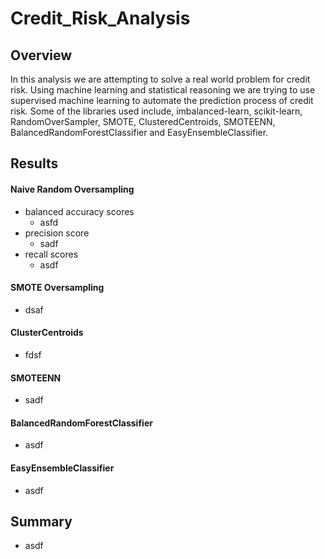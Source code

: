 # Credit_Risk_Analysis

## Overview

In this analysis we are attempting to solve a real world problem for credit risk. Using machine learning and statistical reasoning we are trying to use supervised machine learning to automate the prediction process of credit risk. Some of the libraries used include, imbalanced-learn, scikit-learn, RandomOverSampler, SMOTE, ClusteredCentroids, SMOTEENN, BalancedRandomForestClassifier and EasyEnsembleClassifier.

## Results

#### Naive Random Oversampling
- balanced accuracy scores
  - asfd
- precision score
  - sadf
- recall scores 
  - asdf

#### SMOTE Oversampling
- dsaf


#### ClusterCentroids
- fdsf


#### SMOTEENN
- sadf


#### BalancedRandomForestClassifier
- asdf


#### EasyEnsembleClassifier
- asdf


## Summary
- asdf

